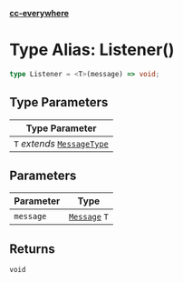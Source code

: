 [**cc-everywhere**](../../../../../index.md)

<HorizontalLine />

# Type Alias: Listener()

```ts
type Listener = <T>(message) => void;
```

## Type Parameters

| Type Parameter |
| ------ |
| `T` *extends* [`MessageType`](../../message-types/enumerations/message-type.md) |

## Parameters

| Parameter | Type |
| ------ | ------ |
| `message` | [`Message`](../../message-types/type-aliases/message.md) `T` |

## Returns

`void`
